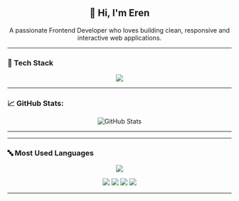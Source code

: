 <h2 align="center">👋 Hi, I'm Eren</h2>
<p align="center">
  A passionate Frontend Developer who loves building clean, responsive and interactive web applications.
</p>

---

### 🧰 Tech Stack
<div align="center">
  <img src="https://skillicons.dev/icons?i=html,css,js,react,nextjs,tailwind,vscode" />
</div>

---

### 📈 GitHub Stats:
<p align="center">
  <img src="https://github-readme-stats.vercel.app/api?username=erenturan16&show_icons=true&theme=tokyonight&hide=stars&count_private=true" alt="GitHub Stats" />
</p>

---
---

### 🔤 Most Used Languages

<div align="center">
  <img src="https://skillicons.dev/icons?i=html,css,js,nextjs&theme=light" />
</div>

<p align="center">
  <img src="https://img.shields.io/badge/HTML-50%25-orange?style=flat-square" />
  <img src="https://img.shields.io/badge/CSS-50%25-blue?style=flat-square" />
  <img src="https://img.shields.io/badge/JavaScript-50%25-yellow?style=flat-square" />
  <img src="https://img.shields.io/badge/Next.js-50%25-black?style=flat-square" />
</p>

---
